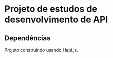 # Projeto de estudos de desenvolvimento de API

## Dependências

Projeto construindo usando Hapi.js.
